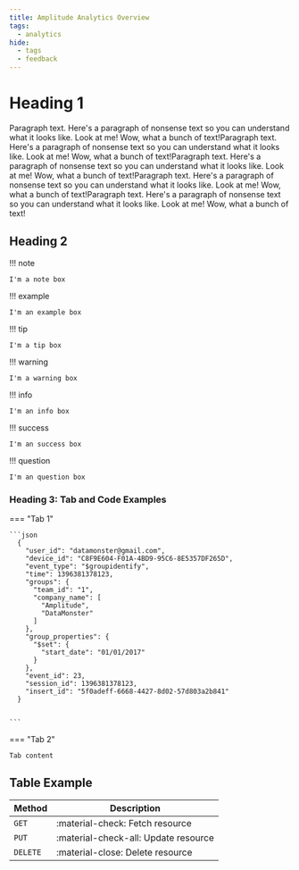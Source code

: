 ```yaml
---
title: Amplitude Analytics Overview
tags:
  - analytics
hide:
  - tags
  - feedback
---
```

<style>
/* Hides the edit button */

  .md-content__button {
    display: none;
  }
  </style>

# Heading 1

Paragraph text. Here's a paragraph of nonsense text so you can understand what it looks like. Look at me! Wow, what a bunch of text!Paragraph text. Here's a paragraph of nonsense text so you can understand what it looks like. Look at me! Wow, what a bunch of text!Paragraph text. Here's a paragraph of nonsense text so you can understand what it looks like. Look at me! Wow, what a bunch of text!Paragraph text. Here's a paragraph of nonsense text so you can understand what it looks like. Look at me! Wow, what a bunch of text!Paragraph text. Here's a paragraph of nonsense text so you can understand what it looks like. Look at me! Wow, what a bunch of text!

## Heading 2

!!! note

    I'm a note box

!!! example

    I'm an example box

!!! tip

    I'm a tip box

!!! warning

    I'm a warning box

!!! info

    I'm an info box

!!! success

    I'm an success box

!!! question

    I'm an question box

### Heading 3: Tab and Code Examples

=== "Tab 1"

    ```json
      {
        "user_id": "datamonster@gmail.com",
        "device_id": "C8F9E604-F01A-4BD9-95C6-8E5357DF265D",
        "event_type": "$groupidentify",
        "time": 1396381378123,
        "groups": {
          "team_id": "1",
          "company_name": [
            "Amplitude",
            "DataMonster"
          ]
        },
        "group_properties": {
          "$set": {
            "start_date": "01/01/2017"
          }
        },
        "event_id": 23,
        "session_id": 1396381378123,
        "insert_id": "5f0adeff-6668-4427-8d02-57d803a2b841"
      }


    ```

=== "Tab 2"

    Tab content

## Table Example 

| Method      | Description                          |
| ----------- | ------------------------------------ |
| `GET`       | :material-check:     Fetch resource  |
| `PUT`       | :material-check-all: Update resource |
| `DELETE`    | :material-close:     Delete resource |